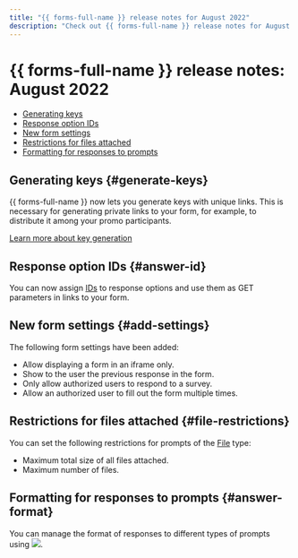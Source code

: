 ```yaml
---
title: "{{ forms-full-name }} release notes for August 2022"
description: "Check out {{ forms-full-name }} release notes for August 2022."
---
```


# {{ forms-full-name }} release notes: August 2022

* [Generating keys](#generate-keys)
* [Response option IDs](#answer-id)
* [New form settings](#add-settings)
* [Restrictions for files attached](#file-restrictions)
* [Formatting for responses to prompts](#answer-format)

## Generating keys {#generate-keys}

{{ forms-full-name }} now lets you generate keys with unique links. This is necessary for generating private links to your form, for example, to distribute it among your promo participants.

[Learn more about key generation](../publish.md#personal-link)

## Response option IDs {#answer-id}

You can now assign [IDs](../question-id.md#sec_answer) to response options and use them as GET parameters in links to your form.

## New form settings {#add-settings}

The following form settings have been added:
* Allow displaying a form in an iframe only.
* Show to the user the previous response in the form.
* Only allow authorized users to respond to a survey.
* Allow an authorized user to fill out the form multiple times.

## Restrictions for files attached {#file-restrictions}

You can set the following restrictions for prompts of the [File](../blocks-ref/file.md) type:
* Maximum total size of all files attached.
* Maximum number of files.

## Formatting for responses to prompts {#answer-format}

You can manage the format of responses to different types of prompts using ![](../../_assets/forms/settings.png).
